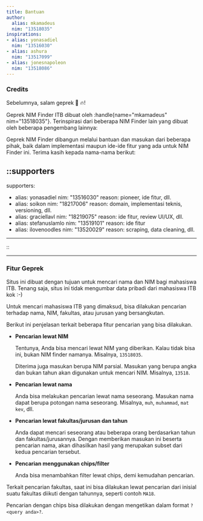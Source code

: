```yaml
---
title: Bantuan
author:
  alias: mkamadeus
  nim: "13518035"
inspirations:
- alias: yonasadiel
  nim: "13516030"
- alias: ashura
  nim: "13517099"
- alias: jonesnapoleon
  nim: "13518086"
---
```


### Credits

Sebelumnya, salam geprek 🍗 🔥!

Geprek NIM Finder ITB dibuat oleh :handle{name="mkamadeus" nim="13518035"}.
Terinspirasi dari beberapa NIM Finder lain yang dibuat oleh beberapa pengembang lainnya: <template v-for="{alias, nim} in frontmatter.inspirations"><Handle :name="alias" :nim="nim" />&nbsp;</template>

Geprek NIM Finder dibangun melalui bantuan dan masukan dari beberapa pihak, baik dalam implementasi maupun ide-ide fitur yang ada untuk NIM Finder ini.
Terima kasih kepada nama-nama berikut:


::supporters
---
supporters:
- alias: yonasadiel
  nim: "13516030"
  reason: pioneer, ide fitur, dll.
- alias: soikon
  nim: "18217006"
  reason: domain, implementasi teknis, versioning, dll.
- alias: graciellavl
  nim: "18219075"
  reason: ide fitur, review UI/UX, dll.
- alias: stefanuslamlo
  nim: "13519101"
  reason: ide fitur
- alias: ilovenoodles
  nim: "13520029"
  reason: scraping, data cleaning, dll.
---
::

---

### Fitur Geprek

Situs ini dibuat dengan tujuan untuk mencari nama dan NIM bagi mahasiswa ITB.
Tenang saja, situs ini tidak mengumbar data pribadi dari mahasiswa ITB kok :-)

Untuk mencari mahasiswa ITB yang dimaksud, bisa dilakukan pencarian terhadap nama, NIM,
fakultas, atau jurusan yang bersangkutan.

Berikut ini penjelasan terkait beberapa fitur pencarian yang bisa dilakukan.

- **Pencarian lewat NIM**
  
  Tentunya, Anda bisa mencari lewat NIM yang diberikan.
  Kalau tidak bisa ini, bukan NIM finder namanya.
  Misalnya, `13518035`.

  Diterima juga masukan berupa NIM parsial.
  Masukan yang berupa angka dan bukan tahun akan digunakan untuk mencari NIM.
  Misalnya, `13518`.

- **Pencarian lewat nama**
  
  Anda bisa melakukan pencarian lewat nama seseorang.
  Masukan nama dapat berupa potongan nama seseorang.
  Misalnya,
  `muh`,
  `muhammad`,
  `mat kev`, dll.

- **Pencarian lewat fakultas/jurusan dan tahun**
  
  Anda dapat mencari seseorang atau beberapa orang berdasarkan tahun dan fakultas/jurusannya.
  Dengan memberikan masukan ini beserta pencarian nama, akan dihasilkan hasil yang merupakan subset dari kedua pencarian tersebut.

- **Pencarian menggunakan chips/filter**
  
  Anda bisa menambahkan filter lewat chips, demi kemudahan pencarian.    
		
Terkait pencarian fakultas, saat ini bisa dilakukan lewat pencarian dari inisial suatu fakultas diikuti dengan tahunnya, seperti contoh `MA18`.

Pencarian dengan chips bisa dilakukan dengan mengetikan dalam format `?<query anda>?`.
